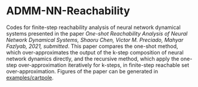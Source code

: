 # ADMM-NN-Reachability
Codes for finite-step reachability analysis of neural network dynamical systems presented in the paper *One-shot Reachability Analysis of Neural Network Dynamical Systems, Shaoru Chen, Victor M. Preciado, Mahyar Fazlyab, 2021, submitted*. This paper compares the one-shot method, which over-approximates the output of the k-step composition of neural network dynamics directly, and the recursive method, which apply the one-step over-approximation iteratively for k-steps, in finite-step reachable set over-approximation. Figures of the paper can be generated in [examples/cartpole](https://github.com/ShaoruChen/ADMM-NN-Reachability/tree/main/examples/cartpole). 
